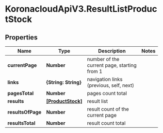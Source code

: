 # KoronacloudApiV3.ResultListProductStock

## Properties
Name | Type | Description | Notes
------------ | ------------- | ------------- | -------------
**currentPage** | **Number** | number of the current page, starting from 1 | 
**links** | **{String: String}** | navigation links (previous, self, next) | 
**pagesTotal** | **Number** | pages count total | 
**results** | [**[ProductStock]**](ProductStock.md) | result list | 
**resultsOfPage** | **Number** | result count of the current page | 
**resultsTotal** | **Number** | result count total | 


